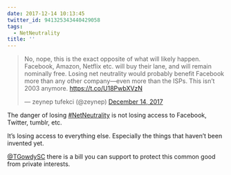```yaml
---
date: 2017-12-14 10:13:45
twitter_id: 941325343440429058
tags:
  - NetNeutrality
title: ''
---
```


<blockquote class="twitter-tweet"><p lang="en" dir="ltr">No, nope, this is the exact opposite of what will likely happen. Facebook, Amazon, Netflix etc. will buy their lane, and will remain nominally free. Losing net neutrality would probably benefit Facebook more than any other company—even more than the ISPs. This isn’t 2003 anymore. <a href="https://t.co/U18PwbXVzN">https://t.co/U18PwbXVzN</a></p>&mdash; zeynep tufekci (@zeynep) <a href="https://twitter.com/zeynep/status/941321400073236480?ref_src=twsrc%5Etfw">December 14, 2017</a></blockquote>
<script async src="https://platform.twitter.com/widgets.js" charset="utf-8"></script>

The danger of losing [#NetNeutrality](https://twitter.com/hashtag/NetNeutrality) is not losing access to Facebook, Twitter, tumblr, etc.

It’s losing access to everything else. Especially the things that haven’t been invented yet.

[@TGowdySC](https://twitter.com/TGowdySC) there is a bill you can support to protect this common good from private interests.
